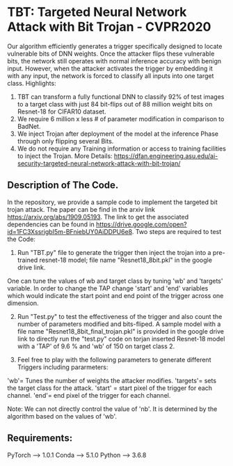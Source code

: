 #  TBT: Targeted Neural Network Attack with Bit Trojan - CVPR2020

Our algorithm efficiently generates a trigger specifically designed to locate vulnerable bits of DNN weights. 
Once the attacker flips these vulnerable bits, the network still operates with normal inference accuracy with benign input. 
However, when the attacker activates the trigger by embedding it with any input, the network is forced to classify all inputs 
into one target class. 
Highlights:
1. TBT can transform a fully functional DNN to classify 92% of test images to a target class with just 84 bit-flips out of 88 million 
weight bits on Resnet-18 for CIFAR10 dataset.
2. We require 6 million x less # of parameter modification in comparison to BadNet.
3. We inject Trojan after deployment of the model at the inference Phase through only flipping several Bits.
4. We do not require any Training information or access to training facilities to inject the Trojan.
More Details: https://dfan.engineering.asu.edu/ai-security-targeted-neural-network-attack-with-bit-trojan/


## Description of The Code.
In the repository, we provide a sample code to implement the targeted  bit trojan attack. The paper can be find in the arxiv link https://arxiv.org/abs/1909.05193. The link to get the associated dependencies can be found in https://drive.google.com/open?id=1FC3XssrjgbI5m-BFniebUY0AiDDPU6e8. Two steps are required to test the Code:

1. Run "TBT.py" file to generate the trigger then inject the trojan into a pre-trained resnet-18 model; file name "Resnet18_8bit.pkl" in the google drive link.

One can tune the values of wb and target class by tuning 'wb' and 'targets' variable. In order to change the TAP change 'start' and 'end' variables which would indicate the start point and end point of the trigger across one dimension.

2. Run "Test.py" to test the effectiveness of the trigger and also count the number of parameters modified and bits-fliped. A sample model with a file name "Resnet18_8bit_final_trojan.pkl" is provided in the google drive link to directly run the "test.py" code on torjan inserted Resnet-18 model with a 'TAP' of 9.6 % and 'wb' of 150 on target class 2.

3. Feel free to play with the following parameters to generate different Triggers including pararmeters:

'wb'= Tunes the number of weights the attacker modifies.
'targets'= sets the target class for the attack.
'start' = start pixel of the trigger for each channel.
'end'= end pixel of the trigger for each channel.

Note: We can not directly control the value of 'nb'. It is determined by the algorithm based on the values of 'wb'.

## Requirements:
PyTorch --> 1.0.1
Conda --> 5.1.0
Python --> 3.6.8

